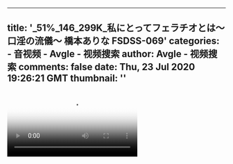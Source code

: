 
---
title: '_51%_146_299K_私にとってフェラチオとは～口淫の流儀～ 橋本ありな FSDSS-069'
categories: 
    - 音视频
    - Avgle - 视频搜索
author: Avgle - 视频搜索
comments: false
date: Thu, 23 Jul 2020 19:26:21 GMT
thumbnail: ''
---

<div>   
<video controls loop poster="https://static-clst.avgle.com/videos/tmb13/419679/1.jpg" src="https://static-clst.avgle.com/videos/tmb13/419679/preview.mp4"></video>  
</div>
            